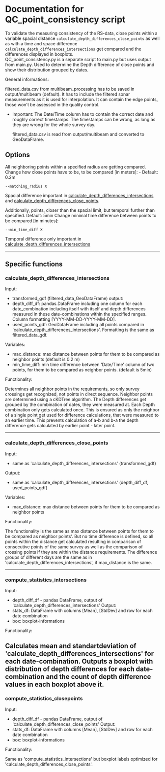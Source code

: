 # Documentation for QC_point_consistency script
To validate the measuring consistency of the RS-data, close points within a variable spacial distance `calculate_depth_differences_close_points` as well as with a time and space difference `calculate_depth_differences_intersections` get compared and the differences displayed in boxplots.  
QC_point_consistency.py is a separate script to main.py but uses output from main.py. 
Used to determine the Depth difference of close points and show their distribution grouped by dates.


General informations:

filtered_data.csv from multibeam_processing has to be saved in output/multibeam (default). It has to include the filtered sonar measurements as it is used for interpolation. It can contain the edge points, those won't be assessed in the quality control. 
- Important: The Date/Time column has to contain the correct date and roughly correct timestamps. The timestamps can be wrong, as long as they are wrong for the whole survey day.



    filtered_data.csv is read from output/multibeam and converted to GeoDataFrame.
## Options
All neighboring points within a specified radius are getting compared.
Change how close points have to be, to be compared [in meters]: - Default: 0.2m
```
--matching_radius X
```
Spacial difference important in [calculate_depth_differences_intersections](#calculate_depth_differences_intersections) and [calculate_depth_differences_close_points](#calculate_depth_differences_close_points).

Additionally, points, closer than the spacial limit, but temporal further than specified. Default: 5min
Change minimal time difference between points to be compared [in minutes]:
```
--min_time_diff X
```
Temporal difference only important in [calculate_depth_differences_intersections](#calculate_depth_differences_intersections)

---
## Specific functions
### calculate_depth_differences_intersections
Input: 
- transformed_gdf (filtered_data_GeoDataFrame)
output: 
- depth_diff_df: pandas.DataFrame including one column for each date_combination including itself with itself and depth differences measured in these date-combinations within the specified ranges. Column formatting [YYYY-MM-DD-YYYY-MM-DD].
- used_points_gdf: GeoDataFrame including all points compared in 'calculate_depth_differences_intersections'. Formatting is the same as filtered_data_gdf.

Variables: 
- max_distance: max distance between points for them to be compared as neighbor points (default is 0.2 m)
- min_time_diff: min time difference between 'Date/Time' column of two points, for them to be compared as neighbor points. (default is 5min)
    
Functionality: 

Determines all neighbor points in the requirements, so only survey crossings get recognized, not points in direct sequence. Neighbor points are determined using a cKDTree algorithm. The Depth differences get grouped by the combination of dates, they were measured at. Each Depth combination only gets calculated once. This is ensured as only the neighbor of a single point get used for difference calculations, that were measured to an earlier time. This prevents calculation of a-b and b-a the depth difference gets calculated by earlier point - later point.

---
### calculate_depth_differences_close_points
Input:
- same as 'calculate_depth_differences_intersections' (transformed_gdf)

Output: 
- same as 'calculate_depth_differences_intersections' (depth_diff_df, used_points_gdf)

Variables: 
- max_distance: max distance between points for them to be compared as neighbor points

Functionality: 

The functionality is the same as max distance between points for them to be compared as neighbor points'. But no time difference is defined, so all points within the distance get calculated resulting in comparison of consecutive points of the same survey as well as the comparison of crossing points if they are within the distance requirements. The difference groups of different days are the same as in 'calculate_depth_differences_intersections', if max_distance is the same.

---
### compute_statistics_intersections
Input: 
- depth_diff_df - pandas DataFrame, output of 'calculate_depth_differences_intersections'
Output: 
- stats_df: DataFrame with columns [Mean], [StdDev] and row for each date combination
- box: boxplot-informations

Functionality: 

Calculates mean and standartdeviation of 'calculate_depth_differences_intersections' for each date-combination. Outputs a boxplot with distribution of depth differences for each date-combination and the count of depth difference values in each boxplot above it. 
---
### compute_statistics_closepoints
Input: 
- depth_diff_df - pandas DataFrame, output of 'calculate_depth_differences_close_points'
Output: 
- stats_df: DataFrame with columns [Mean], [StdDev] and row for each date combination
- box: boxplot-informations

Functionality: 

Same as 'compute_statistics_intersections' but boxplot labels optimized for 'calculate_depth_differences_close_points'.

